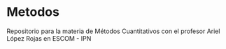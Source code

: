 # Metodos
Repositorio para la materia de Métodos Cuantitativos con el profesor Ariel López Rojas en ESCOM - IPN
